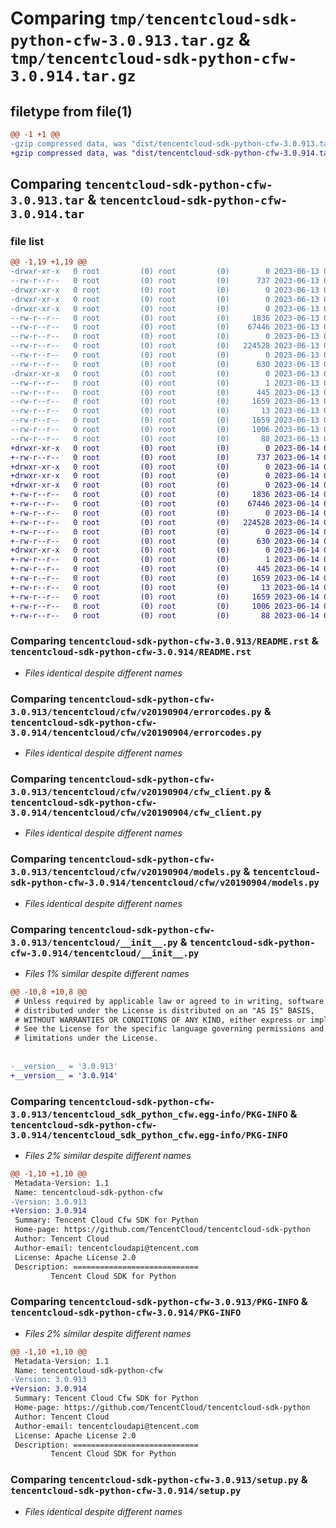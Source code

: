 # Comparing `tmp/tencentcloud-sdk-python-cfw-3.0.913.tar.gz` & `tmp/tencentcloud-sdk-python-cfw-3.0.914.tar.gz`

## filetype from file(1)

```diff
@@ -1 +1 @@
-gzip compressed data, was "dist/tencentcloud-sdk-python-cfw-3.0.913.tar", last modified: Tue Jun 13 02:07:01 2023, max compression
+gzip compressed data, was "dist/tencentcloud-sdk-python-cfw-3.0.914.tar", last modified: Wed Jun 14 00:21:48 2023, max compression
```

## Comparing `tencentcloud-sdk-python-cfw-3.0.913.tar` & `tencentcloud-sdk-python-cfw-3.0.914.tar`

### file list

```diff
@@ -1,19 +1,19 @@
-drwxr-xr-x   0 root         (0) root         (0)        0 2023-06-13 02:07:01.000000 tencentcloud-sdk-python-cfw-3.0.913/
--rw-r--r--   0 root         (0) root         (0)      737 2023-06-13 02:07:01.000000 tencentcloud-sdk-python-cfw-3.0.913/README.rst
-drwxr-xr-x   0 root         (0) root         (0)        0 2023-06-13 02:07:01.000000 tencentcloud-sdk-python-cfw-3.0.913/tencentcloud/
-drwxr-xr-x   0 root         (0) root         (0)        0 2023-06-13 02:07:01.000000 tencentcloud-sdk-python-cfw-3.0.913/tencentcloud/cfw/
-drwxr-xr-x   0 root         (0) root         (0)        0 2023-06-13 02:07:01.000000 tencentcloud-sdk-python-cfw-3.0.913/tencentcloud/cfw/v20190904/
--rw-r--r--   0 root         (0) root         (0)     1836 2023-06-13 02:07:01.000000 tencentcloud-sdk-python-cfw-3.0.913/tencentcloud/cfw/v20190904/errorcodes.py
--rw-r--r--   0 root         (0) root         (0)    67446 2023-06-13 02:07:01.000000 tencentcloud-sdk-python-cfw-3.0.913/tencentcloud/cfw/v20190904/cfw_client.py
--rw-r--r--   0 root         (0) root         (0)        0 2023-06-13 02:07:01.000000 tencentcloud-sdk-python-cfw-3.0.913/tencentcloud/cfw/v20190904/__init__.py
--rw-r--r--   0 root         (0) root         (0)   224528 2023-06-13 02:07:01.000000 tencentcloud-sdk-python-cfw-3.0.913/tencentcloud/cfw/v20190904/models.py
--rw-r--r--   0 root         (0) root         (0)        0 2023-06-13 02:07:01.000000 tencentcloud-sdk-python-cfw-3.0.913/tencentcloud/cfw/__init__.py
--rw-r--r--   0 root         (0) root         (0)      630 2023-06-13 02:07:01.000000 tencentcloud-sdk-python-cfw-3.0.913/tencentcloud/__init__.py
-drwxr-xr-x   0 root         (0) root         (0)        0 2023-06-13 02:07:01.000000 tencentcloud-sdk-python-cfw-3.0.913/tencentcloud_sdk_python_cfw.egg-info/
--rw-r--r--   0 root         (0) root         (0)        1 2023-06-13 02:07:01.000000 tencentcloud-sdk-python-cfw-3.0.913/tencentcloud_sdk_python_cfw.egg-info/dependency_links.txt
--rw-r--r--   0 root         (0) root         (0)      445 2023-06-13 02:07:01.000000 tencentcloud-sdk-python-cfw-3.0.913/tencentcloud_sdk_python_cfw.egg-info/SOURCES.txt
--rw-r--r--   0 root         (0) root         (0)     1659 2023-06-13 02:07:01.000000 tencentcloud-sdk-python-cfw-3.0.913/tencentcloud_sdk_python_cfw.egg-info/PKG-INFO
--rw-r--r--   0 root         (0) root         (0)       13 2023-06-13 02:07:01.000000 tencentcloud-sdk-python-cfw-3.0.913/tencentcloud_sdk_python_cfw.egg-info/top_level.txt
--rw-r--r--   0 root         (0) root         (0)     1659 2023-06-13 02:07:01.000000 tencentcloud-sdk-python-cfw-3.0.913/PKG-INFO
--rw-r--r--   0 root         (0) root         (0)     1006 2023-06-13 02:07:01.000000 tencentcloud-sdk-python-cfw-3.0.913/setup.py
--rw-r--r--   0 root         (0) root         (0)       88 2023-06-13 02:07:01.000000 tencentcloud-sdk-python-cfw-3.0.913/setup.cfg
+drwxr-xr-x   0 root         (0) root         (0)        0 2023-06-14 00:21:48.000000 tencentcloud-sdk-python-cfw-3.0.914/
+-rw-r--r--   0 root         (0) root         (0)      737 2023-06-14 00:21:48.000000 tencentcloud-sdk-python-cfw-3.0.914/README.rst
+drwxr-xr-x   0 root         (0) root         (0)        0 2023-06-14 00:21:48.000000 tencentcloud-sdk-python-cfw-3.0.914/tencentcloud/
+drwxr-xr-x   0 root         (0) root         (0)        0 2023-06-14 00:21:48.000000 tencentcloud-sdk-python-cfw-3.0.914/tencentcloud/cfw/
+drwxr-xr-x   0 root         (0) root         (0)        0 2023-06-14 00:21:48.000000 tencentcloud-sdk-python-cfw-3.0.914/tencentcloud/cfw/v20190904/
+-rw-r--r--   0 root         (0) root         (0)     1836 2023-06-14 00:21:48.000000 tencentcloud-sdk-python-cfw-3.0.914/tencentcloud/cfw/v20190904/errorcodes.py
+-rw-r--r--   0 root         (0) root         (0)    67446 2023-06-14 00:21:48.000000 tencentcloud-sdk-python-cfw-3.0.914/tencentcloud/cfw/v20190904/cfw_client.py
+-rw-r--r--   0 root         (0) root         (0)        0 2023-06-14 00:21:48.000000 tencentcloud-sdk-python-cfw-3.0.914/tencentcloud/cfw/v20190904/__init__.py
+-rw-r--r--   0 root         (0) root         (0)   224528 2023-06-14 00:21:48.000000 tencentcloud-sdk-python-cfw-3.0.914/tencentcloud/cfw/v20190904/models.py
+-rw-r--r--   0 root         (0) root         (0)        0 2023-06-14 00:21:48.000000 tencentcloud-sdk-python-cfw-3.0.914/tencentcloud/cfw/__init__.py
+-rw-r--r--   0 root         (0) root         (0)      630 2023-06-14 00:21:48.000000 tencentcloud-sdk-python-cfw-3.0.914/tencentcloud/__init__.py
+drwxr-xr-x   0 root         (0) root         (0)        0 2023-06-14 00:21:48.000000 tencentcloud-sdk-python-cfw-3.0.914/tencentcloud_sdk_python_cfw.egg-info/
+-rw-r--r--   0 root         (0) root         (0)        1 2023-06-14 00:21:48.000000 tencentcloud-sdk-python-cfw-3.0.914/tencentcloud_sdk_python_cfw.egg-info/dependency_links.txt
+-rw-r--r--   0 root         (0) root         (0)      445 2023-06-14 00:21:48.000000 tencentcloud-sdk-python-cfw-3.0.914/tencentcloud_sdk_python_cfw.egg-info/SOURCES.txt
+-rw-r--r--   0 root         (0) root         (0)     1659 2023-06-14 00:21:48.000000 tencentcloud-sdk-python-cfw-3.0.914/tencentcloud_sdk_python_cfw.egg-info/PKG-INFO
+-rw-r--r--   0 root         (0) root         (0)       13 2023-06-14 00:21:48.000000 tencentcloud-sdk-python-cfw-3.0.914/tencentcloud_sdk_python_cfw.egg-info/top_level.txt
+-rw-r--r--   0 root         (0) root         (0)     1659 2023-06-14 00:21:48.000000 tencentcloud-sdk-python-cfw-3.0.914/PKG-INFO
+-rw-r--r--   0 root         (0) root         (0)     1006 2023-06-14 00:21:48.000000 tencentcloud-sdk-python-cfw-3.0.914/setup.py
+-rw-r--r--   0 root         (0) root         (0)       88 2023-06-14 00:21:48.000000 tencentcloud-sdk-python-cfw-3.0.914/setup.cfg
```

### Comparing `tencentcloud-sdk-python-cfw-3.0.913/README.rst` & `tencentcloud-sdk-python-cfw-3.0.914/README.rst`

 * *Files identical despite different names*

### Comparing `tencentcloud-sdk-python-cfw-3.0.913/tencentcloud/cfw/v20190904/errorcodes.py` & `tencentcloud-sdk-python-cfw-3.0.914/tencentcloud/cfw/v20190904/errorcodes.py`

 * *Files identical despite different names*

### Comparing `tencentcloud-sdk-python-cfw-3.0.913/tencentcloud/cfw/v20190904/cfw_client.py` & `tencentcloud-sdk-python-cfw-3.0.914/tencentcloud/cfw/v20190904/cfw_client.py`

 * *Files identical despite different names*

### Comparing `tencentcloud-sdk-python-cfw-3.0.913/tencentcloud/cfw/v20190904/models.py` & `tencentcloud-sdk-python-cfw-3.0.914/tencentcloud/cfw/v20190904/models.py`

 * *Files identical despite different names*

### Comparing `tencentcloud-sdk-python-cfw-3.0.913/tencentcloud/__init__.py` & `tencentcloud-sdk-python-cfw-3.0.914/tencentcloud/__init__.py`

 * *Files 1% similar despite different names*

```diff
@@ -10,8 +10,8 @@
 # Unless required by applicable law or agreed to in writing, software
 # distributed under the License is distributed on an "AS IS" BASIS,
 # WITHOUT WARRANTIES OR CONDITIONS OF ANY KIND, either express or implied.
 # See the License for the specific language governing permissions and
 # limitations under the License.
 
 
-__version__ = '3.0.913'
+__version__ = '3.0.914'
```

### Comparing `tencentcloud-sdk-python-cfw-3.0.913/tencentcloud_sdk_python_cfw.egg-info/PKG-INFO` & `tencentcloud-sdk-python-cfw-3.0.914/tencentcloud_sdk_python_cfw.egg-info/PKG-INFO`

 * *Files 2% similar despite different names*

```diff
@@ -1,10 +1,10 @@
 Metadata-Version: 1.1
 Name: tencentcloud-sdk-python-cfw
-Version: 3.0.913
+Version: 3.0.914
 Summary: Tencent Cloud Cfw SDK for Python
 Home-page: https://github.com/TencentCloud/tencentcloud-sdk-python
 Author: Tencent Cloud
 Author-email: tencentcloudapi@tencent.com
 License: Apache License 2.0
 Description: ============================
         Tencent Cloud SDK for Python
```

### Comparing `tencentcloud-sdk-python-cfw-3.0.913/PKG-INFO` & `tencentcloud-sdk-python-cfw-3.0.914/PKG-INFO`

 * *Files 2% similar despite different names*

```diff
@@ -1,10 +1,10 @@
 Metadata-Version: 1.1
 Name: tencentcloud-sdk-python-cfw
-Version: 3.0.913
+Version: 3.0.914
 Summary: Tencent Cloud Cfw SDK for Python
 Home-page: https://github.com/TencentCloud/tencentcloud-sdk-python
 Author: Tencent Cloud
 Author-email: tencentcloudapi@tencent.com
 License: Apache License 2.0
 Description: ============================
         Tencent Cloud SDK for Python
```

### Comparing `tencentcloud-sdk-python-cfw-3.0.913/setup.py` & `tencentcloud-sdk-python-cfw-3.0.914/setup.py`

 * *Files identical despite different names*

